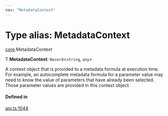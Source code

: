 ```yaml
---
nav: "MetadataContext"
---
```

# Type alias: MetadataContext

[core](../modules/core.md).MetadataContext

Ƭ **MetadataContext**: `Record`<`string`, `any`\>

A context object that is provided to a metadata formula at execution time.
For example, an autocomplete metadata formula for a parameter value may need
to know the value of parameters that have already been selected. Those parameter
values are provided in this context object.

#### Defined in

[api.ts:1044](https://github.com/coda/packs-sdk/blob/main/api.ts#L1044)
